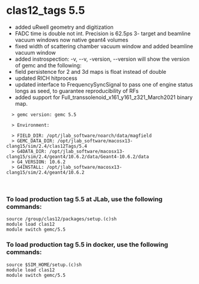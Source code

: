 # clas12_tags 5.5

- added uRwell geometry and digitization 
- FADC time is double not int. Precision is 62.5ps
3- target and beamline vacuum windows now native geant4 volumes
- fixed width of scattering chamber vacuum window and added beamline vacuum window
- added instrospection: -v, --v, -version, --version will show the version of gemc and the following:
- field persistence for 2 and 3d maps is float instead of double
- updated RICH hitprocess
- updated interface to FrequencySyncSignal to pass one of engine status longs as seed, to guarantee reproducibility of RFs
- added support for Full_transsolenoid_x161_y161_z321_March2021 binary map.

```  
  > gemc version: gemc 5.5

  > Environment:

  > FIELD_DIR: /opt/jlab_software/noarch/data/magfield
  > GEMC_DATA_DIR: /opt/jlab_software/macosx13-clang15/sim/2.4/clas12Tags/5.4
  > G4DATA_DIR: /opt/jlab_software/macosx13-clang15/sim/2.4/geant4/10.6.2/data/Geant4-10.6.2/data
  > G4_VERSION: 10.6.2
  > G4INSTALL: /opt/jlab_software/macosx13-clang15/sim/2.4/geant4/10.6.2

```

<br>

### To load production tag 5.5 at JLab, use the following commands:

```
source /group/clas12/packages/setup.(c)sh
module load clas12
module switch gemc/5.5
```

### To load production tag 5.5 in docker, use the following commands:

```
source $SIM_HOME/setup.(c)sh
module load clas12
module switch gemc/5.5
```

<br>
   